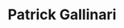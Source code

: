 ---
layout: page
title: Patrick Gallinari
description: professor
img: 
importance: 10
category: members
---